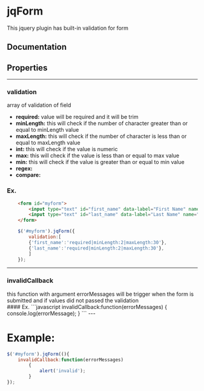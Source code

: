 # jqForm
This jquery plugin has built-in validation for form

## Documentation
## Properties
---

### validation
<div>array of validation of field</div>

* **required:** value will be required and it will be trim
* **minLength:** this will check if the number of character greater than or equal to minLength value 
* **maxLength:** this will check if the number of character is less than or equal to maxLength value
* **int:** this will check if the value is numeric
* **max:** this will check if the value is less than or equal to max value
* **min:** this will check if the value is greater than or equal to min value
* **regex:**
* **compare:** 
### Ex.
```html
	<form id="myform">
		<input type="text" id="first_name" data-label="First Name" name="firstname" />
		<input type="text" id="last_name" data-label="Last Name" name="lastname" />
	</form>
```
```javascript
	$('#myform').jqForm({
		validation:[
		{'first_name':'required|minLength:2|maxLength:30'},
		{'last_name':'required|minLength:2|maxLength:30'},
		]
	});
```
---

### invalidCallback 
<div>this function with argument errorMessages will be trigger when the form is submitted and if values did not passed the validation</div>
#### Ex.
```javascript
	invalidCallback:function(errorMessages) {
		console.log(errorMessage);
	}
```
---

### 



# Example:
```javascript
$('#myform').jqForm((){
	invalidCallback:function(errorMessages)
		{
			alert('invalid');
		}
});
```
